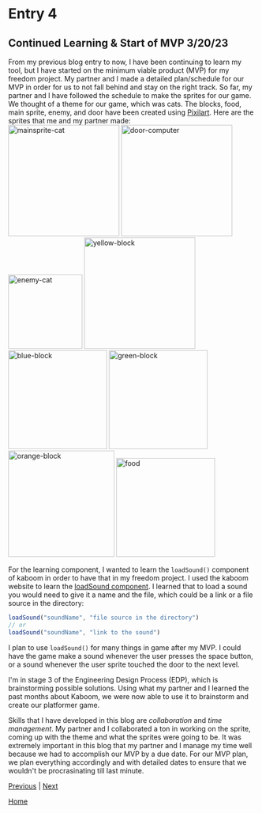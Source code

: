 # Entry 4
## Continued Learning & Start of MVP 3/20/23

  From my previous blog entry to now, I have been continuing to learn my tool, but I have started on the minimum viable product (MVP) for my freedom project. My partner and I made a detailed plan/schedule for our MVP in order for us to not fall behind and stay on the right track. So far, my partner and I have followed the schedule to make the sprites for our game. We thought of a theme for our game, which was cats. The blocks, food, main sprite, enemy, and door have been created using [Pixilart](https://www.pixilart.com/). Here are the sprites that me and my partner made: <br>
<img width="225" alt="mainsprite-cat" src="https://user-images.githubusercontent.com/91750491/226227423-c0cc7786-e8bc-4ae4-bd85-eb8a96cb3985.png">
<img width="225" alt="door-computer" src="https://user-images.githubusercontent.com/91750491/226227782-211c9429-13f1-48fc-8c8c-945312d3802c.png">
<img width="150" alt="enemy-cat" src="https://user-images.githubusercontent.com/91750491/226227820-293a98b1-6dac-4947-bfc4-715b86d5b070.png">
<img width="225" alt="yellow-block" src="https://user-images.githubusercontent.com/91750491/226228018-72df3af5-8ff8-449b-b60e-c34b78b743b7.png">
<img width="200" alt="blue-block" src="https://user-images.githubusercontent.com/91750491/226228100-53ca9a31-ad6a-44d1-a132-48279de571a2.png">
<img width="200" alt="green-block" src="https://user-images.githubusercontent.com/91750491/226228179-f9c36733-16e8-4fa9-95b0-e597de865f15.png">
<img width="215" alt="orange-block" src="https://user-images.githubusercontent.com/91750491/226228384-89a755cc-33af-4f67-95c6-5814a6b36299.png">
<img width="200" alt="food" src="https://user-images.githubusercontent.com/91750491/226228463-219abefd-ea77-45e1-80c6-06ab8604872c.png">

For the learning component, I wanted to learn the `loadSound()` component of kaboom in order to have that in my freedom project. I used the kaboom website to learn the [loadSound component](https://kaboomjs.com/#loadSound). I learned that to load a sound you would need to give it a name and the file, which could be a link or a file source in the directory:
```js
loadSound("soundName", "file source in the directory")
// or
loadSound("soundName", "link to the sound")
```
I plan to use `loadSound()` for many things in game after my MVP. I could have the game make a sound whenever the user presses the space button, or a sound whenever the user sprite touched the door to the next level.

I'm in stage 3 of the Engineering Design Process (EDP), which is brainstorming possible solutions. Using what my partner and I learned the past months about Kaboom, we were now able to use it to brainstorm and create our platformer game.

Skills that I have developed in this blog are *collaboration* and *time management*. My partner and I collaborated a ton in working on the sprite, coming up with the theme and what the sprites were going to be. It was extremely important in this blog that my partner and I manage my time well because we had to accomplish our MVP by a due date. For our MVP plan, we plan everything accordingly and with detailed dates to ensure that we wouldn't be procrasinating till last minute.

[Previous](entry03.md) | [Next](entry05.md)

[Home](../README.md)
